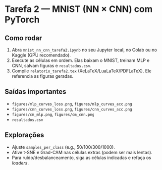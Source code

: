 
# Tarefa 2 — MNIST (NN × CNN) com PyTorch

## Como rodar
1. Abra `mnist_nn_cnn_tarefa2.ipynb` no seu Jupyter local, no Colab ou no Kaggle (GPU recomendado).
2. Execute as células em ordem. Elas baixam o MNIST, treinam MLP e CNN, salvam figuras e `resultados.csv`.
3. Compile `relatorio_tarefa2.tex` (XeLaTeX/LuaLaTeX/PDFLaTeX). Ele referencia as figuras geradas.

## Saídas importantes
- `figures/mlp_curves_loss.png`, `figures/mlp_curves_acc.png`
- `figures/cnn_curves_loss.png`, `figures/cnn_curves_acc.png`
- `figures/cm_mlp.png`, `figures/cm_cnn.png`
- `resultados.csv`

## Explorações
- Ajuste `samples_per_class` (e.g., 50/100/300/1000).
- Ative t-SNE e Grad-CAM nas células extras (podem ser mais lentas).
- Para ruído/desbalanceamento, siga as células indicadas e refaça os *loaders*.
